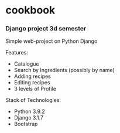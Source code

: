 # cookbook
### Django project 3d semester

Simple web-project on Python Django

Features:

* Catalogue
* Search by Ingredients (possibly by name)
* Adding recipes
* Editing recipes
* 3 levels of Profile

Stack of Technologies:

* Python 3.9.2
* Django 3.1.7
* Bootstrap
